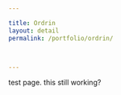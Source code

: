 ```yaml
---

title: Ordrin
layout: detail
permalink: /portfolio/ordrin/



---
```

test page. this still working?